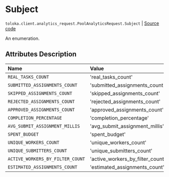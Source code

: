 # Subject
`toloka.client.analytics_request.PoolAnalyticsRequest.Subject` | [Source code](https://github.com/Toloka/toloka-kit/blob/v1.2.0.post1/src/client/analytics_request.py#L52)

An enumeration.

## Attributes Description

| Name | Value | Description |
| :------| :-----------| :----------| 
`REAL_TASKS_COUNT`|'real_tasks_count'|
`SUBMITTED_ASSIGNMENTS_COUNT`|'submitted_assignments_count'|
`SKIPPED_ASSIGNMENTS_COUNT`|'skipped_assignments_count'|
`REJECTED_ASSIGNMENTS_COUNT`|'rejected_assignments_count'|
`APPROVED_ASSIGNMENTS_COUNT`|'approved_assignments_count'|
`COMPLETION_PERCENTAGE`|'completion_percentage'|
`AVG_SUBMIT_ASSIGNMENT_MILLIS`|'avg_submit_assignment_millis'|
`SPENT_BUDGET`|'spent_budget'|
`UNIQUE_WORKERS_COUNT`|'unique_workers_count'|
`UNIQUE_SUBMITTERS_COUNT`|'unique_submitters_count'|
`ACTIVE_WORKERS_BY_FILTER_COUNT`|'active_workers_by_filter_count'|
`ESTIMATED_ASSIGNMENTS_COUNT`|'estimated_assignments_count'|
